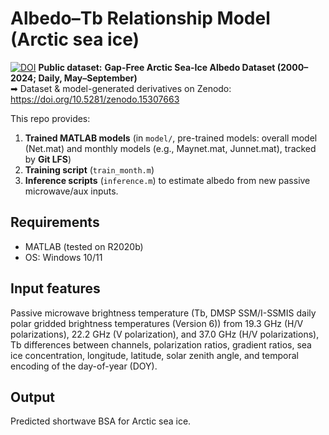 # Albedo–Tb Relationship Model (Arctic sea ice)

[![DOI](https://zenodo.org/badge/DOI/10.5281/zenodo.15307663.svg)](https://doi.org/10.5281/zenodo.15307663)
**Public dataset:** 
**Gap-Free Arctic Sea-Ice Albedo Dataset (2000–2024; Daily, May–September)**  
➡ Dataset & model-generated derivatives on Zenodo: https://doi.org/10.5281/zenodo.15307663


This repo provides:
1) **Trained MATLAB models** (in `model/`, pre-trained models: overall model (Net.mat) and monthly models (e.g., Maynet.mat, Junnet.mat), tracked by **Git LFS**)
2) **Training script** (`train_month.m`)
3) **Inference scripts** (`inference.m`) to estimate albedo from new passive microwave/aux inputs.

## Requirements
- MATLAB (tested on R2020b)  
- OS: Windows 10/11

## Input features 
Passive microwave brightness temperature (Tb, DMSP SSM/I-SSMIS daily polar gridded brightness temperatures (Version 6)) from 19.3 GHz (H/V polarizations), 22.2 GHz (V polarization), and 37.0 GHz (H/V polarizations), Tb differences between channels, polarization ratios, gradient ratios, sea ice concentration, longitude, latitude, solar zenith angle, and temporal encoding of the day-of-year (DOY). 

## Output
Predicted shortwave BSA for Arctic sea ice.
